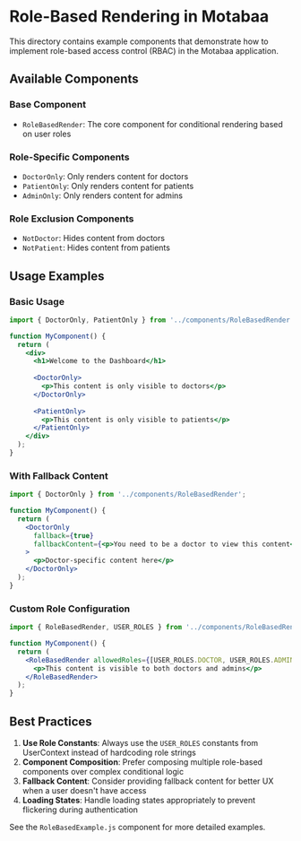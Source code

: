 # Role-Based Rendering in Motabaa

This directory contains example components that demonstrate how to implement role-based access control (RBAC) in the Motabaa application.

## Available Components

### Base Component

- `RoleBasedRender`: The core component for conditional rendering based on user roles

### Role-Specific Components

- `DoctorOnly`: Only renders content for doctors
- `PatientOnly`: Only renders content for patients
- `AdminOnly`: Only renders content for admins

### Role Exclusion Components

- `NotDoctor`: Hides content from doctors
- `NotPatient`: Hides content from patients

## Usage Examples

### Basic Usage

```jsx
import { DoctorOnly, PatientOnly } from '../components/RoleBasedRender';

function MyComponent() {
  return (
    <div>
      <h1>Welcome to the Dashboard</h1>
      
      <DoctorOnly>
        <p>This content is only visible to doctors</p>
      </DoctorOnly>
      
      <PatientOnly>
        <p>This content is only visible to patients</p>
      </PatientOnly>
    </div>
  );
}
```

### With Fallback Content

```jsx
import { DoctorOnly } from '../components/RoleBasedRender';

function MyComponent() {
  return (
    <DoctorOnly 
      fallback={true}
      fallbackContent={<p>You need to be a doctor to view this content</p>}
    >
      <p>Doctor-specific content here</p>
    </DoctorOnly>
  );
}
```

### Custom Role Configuration

```jsx
import { RoleBasedRender, USER_ROLES } from '../components/RoleBasedRender';

function MyComponent() {
  return (
    <RoleBasedRender allowedRoles={[USER_ROLES.DOCTOR, USER_ROLES.ADMIN]}>
      <p>This content is visible to both doctors and admins</p>
    </RoleBasedRender>
  );
}
```

## Best Practices

1. **Use Role Constants**: Always use the `USER_ROLES` constants from UserContext instead of hardcoding role strings
2. **Component Composition**: Prefer composing multiple role-based components over complex conditional logic
3. **Fallback Content**: Consider providing fallback content for better UX when a user doesn't have access
4. **Loading States**: Handle loading states appropriately to prevent flickering during authentication

See the `RoleBasedExample.js` component for more detailed examples.